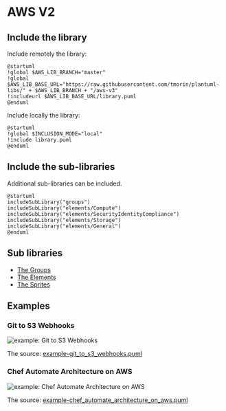 # AWS V2

## Include the library

Include remotely the library:
```plantuml
@startuml
!global $AWS_LIB_BRANCH="master"
!global $AWS_LIB_BASE_URL="https://raw.githubusercontent.com/tmorin/plantuml-libs/" + $AWS_LIB_BRANCH + "/aws-v3"
!includeurl $AWS_LIB_BASE_URL/library.puml
@enduml
```

Include locally the library:
```plantuml
@startuml
!global $INCLUSION_MODE="local"
!include library.puml
@enduml
```

## Include the sub-libraries

Additional sub-libraries can be included.

```plantuml
@startuml
includeSubLibrary("groups")
includeSubLibrary("elements/Compute")
includeSubLibrary("elements/SecurityIdentityCompliance")
includeSubLibrary("elements/Storage")
includeSubLibrary("elements/General")
@enduml
```

## Sub libraries

- [The Groups](groups.md)
- [The Elements](elements/README.md)
- [The Sprites](sprites.md)

## Examples

### Git to S3 Webhooks

![example: Git to S3 Webhooks](http://www.plantuml.com/plantuml/proxy?src=https://raw.githubusercontent.com/tmorin/plantuml-libs/master/aws-v3/example-git_to_s3_webhooks.puml)

The source: [example-git_to_s3_webhooks.puml](example-git_to_s3_webhooks.puml)

### Chef Automate Architecture on AWS

![example: Chef Automate Architecture on AWS](http://www.plantuml.com/plantuml/proxy?src=https://raw.githubusercontent.com/tmorin/plantuml-libs/master/aws-v3/example-chef_automate_architecture_on_aws.puml)

The source: [example-chef_automate_architecture_on_aws.puml](example-chef_automate_architecture_on_aws.puml)
